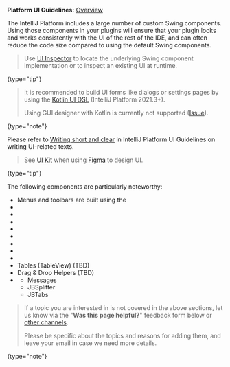 [//]: # (title: User Interface Components)

<!-- Copyright 2000-2022 JetBrains s.r.o. and other contributors. Use of this source code is governed by the Apache 2.0 license that can be found in the LICENSE file. -->

<microformat>

**Platform UI Guidelines:** [Overview](https://jetbrains.design/intellij/)

</microformat>

The IntelliJ Platform includes a large number of custom Swing components.
Using those components in your plugins will ensure that your plugin looks and works consistently with the UI of the rest of the IDE, and can often reduce the code size compared to using the default Swing components.

> Use [UI Inspector](internal_ui_inspector.md) to locate the underlying Swing component implementation or to inspect an existing UI at runtime.
>
{type="tip"}

> It is recommended to build UI forms like dialogs or settings pages by using the [Kotlin UI DSL](kotlin_ui_dsl_version_2.md) (IntelliJ Platform 2021.3+).
>
> Using GUI designer with Kotlin is currently not supported ([Issue](https://youtrack.jetbrains.com/issue/KTIJ-791)).
>
{type="note"}

Please refer to [Writing short and clear](https://jetbrains.design/intellij/text/writing_short/) in IntelliJ Platform UI Guidelines on writing UI-related texts.

> See [UI Kit](https://jetbrains.design/intellij/resources/UI_kit/) when using [Figma](https://www.figma.com) to design UI.
>
{type="tip"}


The following components are particularly noteworthy:

*  Menus and toolbars are built using the [](basic_action_system.md)
*  [](tool_windows.md)
*  [](dialog_wrapper.md)
*  [](popups.md)
*  [](notifications.md)
*  [](file_and_class_choosers.md)
*  [](editor_components.md)
*  [](lists_and_trees.md)
*  [](status_bar_widgets.md)
*  Tables (TableView) (TBD)
*  Drag & Drop Helpers (TBD)
*  [](misc_swing_components.md)
    *  Messages
    *  JBSplitter
    *  JBTabs

> If a topic you are interested in is not covered in the above sections, let us know via the "**Was this page helpful?**" feedback form below or [other channels](getting_help.md#problems-with-the-guide).
>
> Please be specific about the topics and reasons for adding them, and leave your email in case we need more details.
>
{type="note"}
